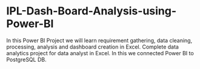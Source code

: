 # IPL-Dash-Board-Analysis-using-Power-BI
In this Power BI Project we will learn requirement gathering, data cleaning, processing, analysis and dashboard creation in Excel. Complete data analytics project for data analyst in Excel. In this we connected Power BI to PostgreSQL DB.

